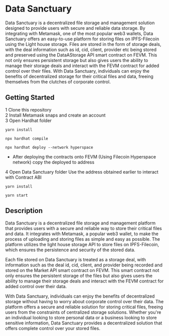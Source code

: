 # Data Sanctuary

Data Sanctuary is a decentralized file storage and management solution designed to provide users with secure and reliable data storage. By integrating with Metamask, one of the most popular web3 wallets, Data Sanctuary offers an easy-to-use platform for storing files on IPFS-Filecoin using the Light house storage. Files are stored in the form of storage deals, with the deal information such as id, cid, client, provider etc being stored and preserved using the DataAStorage API smart contract on FEVM. This not only ensures persistent storage but also gives users the ability to manage their storage deals and interact with the FEVM contract for added control over their files. With Data Sanctuary, individuals can enjoy the benefits of decentralized storage for their critical files and data, freeing themselves from the clutches of corporate control.

## Getting Started

1 Clone this repository
<br/>
2 Install Metamask snaps and create an account
<br/>
3 Open Hardhat folder 

   ```yarn install ```
   
   ```npx hardhat compile```
   
  ```npx hardhat deploy --network hyperspace```
  
  - After deploying the contracts onto FEVM (Using Filecoin Hyperspace network) copy the deployed to address
  
4 Open Data Sanctuary folder
  Use the address obtained earlier to interact with Contract ABI 
  
  ```yarn install ```
  
  ```yarn start```

## Description

Data Sanctuary is a decentralized file storage and management platform that provides users with a secure and reliable way to store their critical files and data. It integrates with Metamask, a popular web3 wallet, to make the process of uploading and storing files as simple and easy as possible. The platform utilizes the light house storage API to store files on IPFS-Filecoin, which ensures the persistence and security of the stored data.

Each file stored on Data Sanctuary is treated as a storage deal, with information such as the deal id, cid, client, and provider being recorded and stored on the Market API smart contract on FEVM. This smart contract not only ensures the persistent storage of the files but also gives users the ability to manage their storage deals and interact with the FEVM contract for added control over their data.

With Data Sanctuary, individuals can enjoy the benefits of decentralized storage without having to worry about corporate control over their data. The platform offers a secure and reliable solution for storing critical files, freeing users from the constraints of centralized storage solutions. Whether you're an individual looking to store personal data or a business looking to store sensitive information, Data Sanctuary provides a decentralized solution that offers complete control over your stored files.